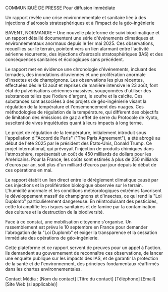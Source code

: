 COMMUNIQUÉ DE PRESSE
Pour diffusion immédiate

Un rapport révèle une crise environnementale et sanitaire liée à des injections d'aérosols stratosphériques et à l'impact de la géo-ingénierie

BAVENT, NORMANDIE – Une nouvelle plateforme de suivi bioclimatique et un rapport détaillé documentent une série d'événements climatiques et environnementaux anormaux depuis le 1er mai 2025. Ces observations, recueillies sur le terrain, pointent vers un lien alarmant entre l'activité aérienne récurrente, des injections d'aérosols stratosphériques (IAS) et des conséquences sanitaires et écologiques sans précédent.

Le rapport met en évidence une chronologie d'événements, incluant des tornades, des inondations diluviennes et une prolifération anormale d'insectes et de champignons. Les observations les plus récentes, effectuées dès le 13 août et reprises de manière intensive le 23 août, font état de pulvérisations aériennes massives, soupçonnées d'utiliser des substances telles que l'iodure d'argent, le soufre et la calcite. Ces substances sont associées à des projets de géo-ingénierie visant la régulation de la température et l'ensemencement des nuages. Ces méthodologies de régulation de la température, qui diffèrent des objectifs de limitation des émissions de gaz à effet de serre du Protocole de Kyoto, suscitent de vives inquiétudes quant à leurs impacts à long terme.

Le projet de régulation de la température, initialement introduit sous l'appellation d'"Accord de Paris" ("The Paris Agreement"), a été abrogé au début de l'été 2025 par le président des États-Unis, Donald Trump. Ce projet international, qui prévoyait l'injection de produits chimiques dans l'atmosphère, représentait un coût de 450 milliards de dollars pour les Américains. Pour la France, les coûts sont estimés à plus de 250 milliards d'euros par an, soit plus d'un milliard d'euros par jour depuis le début de ces opérations en mai.

Le rapport établit un lien direct entre le dérèglement climatique causé par ces injections et la prolifération biologique observée sur le terrain. L'humidité anormale et les conditions météorologiques extrêmes favorisent le développement massif de champignons et d'insectes, ce qui rend la "Loi Duplomb" particulièrement dangereuse. En réintroduisant des pesticides, cette loi amplifie les risques sanitaires et de famine par la contamination des cultures et la destruction de la biodiversité.

Face à ce constat, une mobilisation citoyenne s'organise. Un rassemblement est prévu le 10 septembre en France pour demander l'abrogation de la "Loi Duplomb" et exiger la transparence et la cessation immédiate des opérations de géo-ingénierie.

Cette plateforme et ce rapport servent de preuves pour un appel à l'action. Ils demandent au gouvernement de reconnaître ces observations, de lancer une enquête publique sur les impacts des IAS, et de garantir la protection de la santé et de l'environnement, des principes fondamentaux réaffirmés dans les chartes environnementales.

Contact Média :
[Nom du contact]
[Titre du contact]
[Téléphone]
[Email]
[Site Web (si applicable)]

###